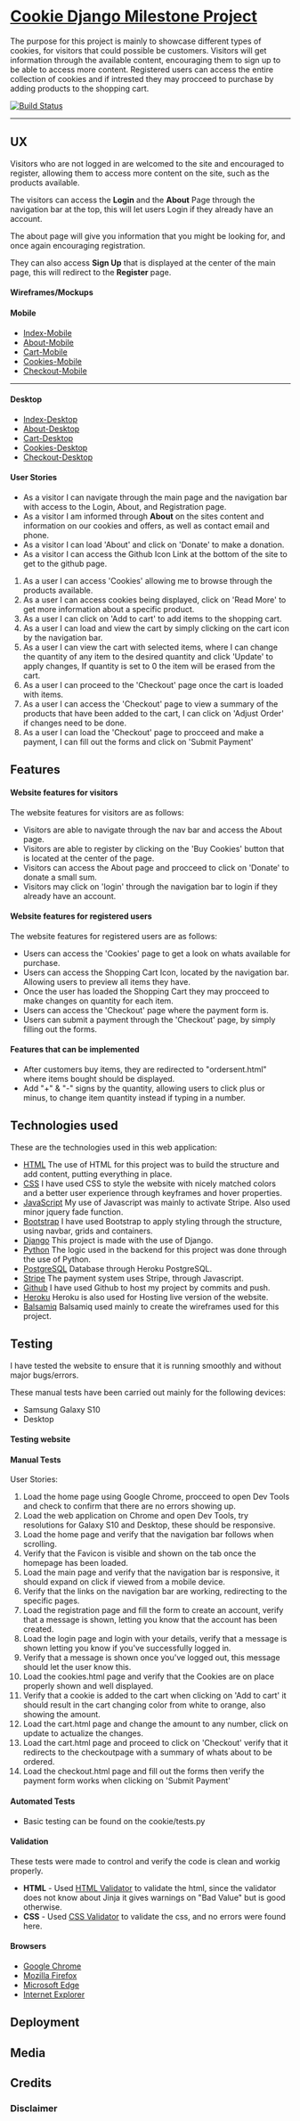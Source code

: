 # [Cookie Django Milestone Project](linkgoeshere)

The purpose for this project is mainly to showcase different types of cookies, for visitors that could possible be customers.
Visitors will get information through the available content, encouraging them to sign up to be able to access more content.
Registered users can access the entire collection of cookies and if intrested they may procceed to purchase by adding products to the shopping cart.

[![Build Status](https://travis-ci.org/Ario124/Cookie-Django-Milestone-Project.svg?branch=master)](https://travis-ci.org/Ario124/Cookie-Django-Milestone-Project)

---
## UX

Visitors who are not logged in are welcomed to the site and encouraged to register, allowing them to access more
content on the site, such as the products available.

The visitors can access the **Login** and the **About** Page through the navigation bar at the top, this will let users
Login if they already have an account. 

The about page will give you information that you might be looking for, and once again encouraging registration.

They can also access **Sign Up** that is displayed at the center of the main page, this will redirect to the **Register** page.



#### Wireframes/Mockups

#### Mobile

* [Index-Mobile](https://github.com/Ario124/Cookie-Django-Milestone-Project/blob/master/wireframes/index-mobile.png)
* [About-Mobile](https://github.com/Ario124/Cookie-Django-Milestone-Project/blob/master/wireframes/about-mobile.png)
* [Cart-Mobile](https://github.com/Ario124/Cookie-Django-Milestone-Project/blob/master/wireframes/cart_mobile.png)
* [Cookies-Mobile](https://github.com/Ario124/Cookie-Django-Milestone-Project/blob/master/wireframes/cookies-mobile.png)
* [Checkout-Mobile](https://github.com/Ario124/Cookie-Django-Milestone-Project/blob/master/wireframes/checkout_mobile.png)
---
#### Desktop

* [Index-Desktop](https://github.com/Ario124/Cookie-Django-Milestone-Project/blob/master/wireframes/index-desktop.png)
* [About-Desktop](https://github.com/Ario124/Cookie-Django-Milestone-Project/blob/master/wireframes/about-desktop.png)
* [Cart-Desktop](https://github.com/Ario124/Cookie-Django-Milestone-Project/blob/master/wireframes/cart_desktop.png)
* [Cookies-Desktop](https://github.com/Ario124/Cookie-Django-Milestone-Project/blob/master/wireframes/cookies-desktop.png)
* [Checkout-Desktop](https://github.com/Ario124/Cookie-Django-Milestone-Project/blob/master/wireframes/checkout_desktop.png)

#### User Stories

* As a visitor I can navigate through the main page and the navigation bar with access to the Login, About, and Registration page.
* As a visitor I am informed through **About** on the sites content and information on our cookies and offers, as well as contact email and phone.
* As a visitor I can load 'About' and click on 'Donate' to make a donation.
* As a visitor I can access the Github Icon Link at the bottom of the site to get to the github page.

1. As a user I can access 'Cookies' allowing me to browse through the products available.
2. As a user I can access cookies being displayed, click on 'Read More' to get more information about a specific product.
3. As a user I can click on 'Add to cart' to add items to the shopping cart.
4. As a user I can load and view the cart by simply clicking on the cart icon by the navigation bar.
5. As a user I can view the cart with selected items, where I can change the quantity of any item to the desired quantity and click 'Update' to apply changes,
   If quantity is set to 0 the item will be erased from the cart.
6. As a user I can proceed to the 'Checkout' page once the cart is loaded with items.
7. As a user I can access the 'Checkout' page to view a summary of the products that have been added to the cart, I can click on 'Adjust Order' if changes need to be done.
8. As a user I can load the 'Checkout' page to procceed and make a payment, I can fill out the forms and click on 'Submit Payment'

## Features

#### Website features for visitors
The website features for visitors are as follows:

* Visitors are able to navigate through the nav bar and access the About page.
* Visitors are able to register by clicking on the 'Buy Cookies' button that is located at the center of the page.
* Visitors can access the About page and procceed to click on 'Donate' to donate a small sum.
* Visitors may click on 'login' through the navigation bar to login if they already have an account.


#### Website features for registered users
The website features for registered users are as follows:

* Users can access the 'Cookies' page to get a look on whats available for purchase.
* Users can access the Shopping Cart Icon, located by the navigation bar. Allowing users to preview all items they have.
* Once the user has loaded the Shopping Cart they may procceed to make changes on quantity for each item.
* Users can access the 'Checkout' page where the payment form is.
* Users can submit a payment through the 'Checkout' page, by simply filling out the forms.

#### Features that can be implemented

* After customers buy items, they are redirected to "ordersent.html" where items bought should be displayed.
* Add "+" & "-" signs by the quantity, allowing users to click plus or minus, to change item quantity instead if typing in a number.

## Technologies used
These are the technologies used in this web application:

* [HTML](https://www.w3schools.com/html/) The use of HTML for this project was to build the structure and add content, putting everything in place.
* [CSS](https://en.wikipedia.org/wiki/Cascading_Style_Sheets) I have used CSS to style the website with nicely matched colors and a better user experience through keyframes and hover properties.
* [JavaScript](https://www.javascript.com/) My use of Javascript was mainly to activate Stripe. Also used minor jquery fade function.
* [Bootstrap](https://getbootstrap.com/) I have used Bootstrap to apply styling through the structure, using navbar, grids and containers.
* [Django](https://www.djangoproject.com/) This project is made with the use of Django.
* [Python](https://www.python.org/) The logic used in the backend for this project was done through the use of Python.
* [PostgreSQL](https://www.heroku.com/postgres) Database through Heroku PostgreSQL.
* [Stripe](https://stripe.com/) The payment system uses Stripe, through Javascript.
* [Github](https://github.com/) I have used Github to host my project by commits and push.
* [Heroku](https://heroku.com/) Heroku is also used for Hosting live version of the website.
* [Balsamiq](https://balsamiq.com/) Balsamiq used mainly to create the wireframes used for this project.


## Testing
I have tested the website to ensure that it is running smoothly and without major bugs/errors.

These manual tests have been carried out mainly for the following devices:

* Samsung Galaxy S10
* Desktop

#### Testing website
#### Manual Tests
User Stories:

1. Load the home page using Google Chrome, procceed to open Dev Tools and check to confirm that there are no errors showing up.
2. Load the web application on Chrome and open Dev Tools, try resolutions for Galaxy S10 and Desktop, these should be responsive. 
3. Load the home page and verify that the navigation bar follows when scrolling.
4. Verify that the Favicon is visible and shown on the tab once the homepage has been loaded.
5. Load the main page and verify that the navigation bar is responsive, it should expand on click if viewed from a mobile device.
6. Verify that the links on the navigation bar are working, redirecting to the specific pages.
7. Load the registration page and fill the form to create an account, verify that a message is shown, letting you know that the account has been created.
8. Load the login page and login with your details, verify that a message is shown letting you know if you've successfully logged in.
9. Verify that a message is shown once you've logged out, this message should let the user know this.
10. Load the cookies.html page and verify that the Cookies are on place properly shown and well displayed.
11. Verify that a cookie is added to the cart when clicking on 'Add to cart' it should result in the cart changing color from white to orange, also showing the amount.
12. Load the cart.html page and change the amount to any number, click on update to actualize the changes.
13. Load the cart.html page and proceed to click on 'Checkout' verify that it redirects to the checkoutpage with a summary of whats about to be ordered.
14. Load the checkout.html page and fill out the forms then verify the payment form works when clicking on 'Submit Payment'

#### Automated Tests

* Basic testing can be found on the cookie/tests.py

#### Validation

These tests were made to control and verify the code is clean and workig properly.

* **HTML** - Used [HTML Validator](https://validator.w3.org/) to validate the html, since the validator does not know about Jinja it gives warnings on "Bad Value" but is good otherwise.
* **CSS** - Used [CSS Validator](https://jigsaw.w3.org/css-validator/) to validate the css, and no errors were found here. 

#### Browsers

* [Google Chrome](https://www.google.com/intl/en/chrome/)
* [Mozilla Firefox](https://www.mozilla.org/)
* [Microsoft Edge](https://www.microsoft.com/en-us/windows/microsoft-edge)
* [Internet Explorer](https://en.wikipedia.org/wiki/Internet_Explorer)

## Deployment



## Media

## Credits

### Disclaimer